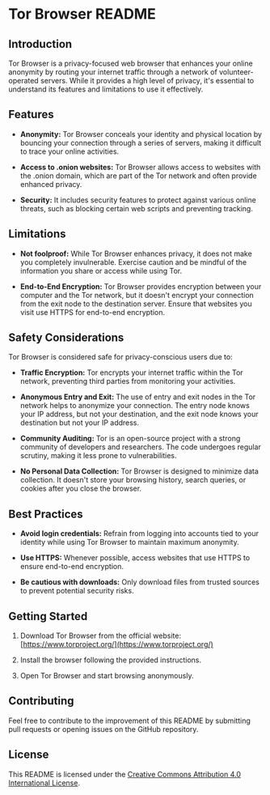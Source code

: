 # Tor Browser README

## Introduction

Tor Browser is a privacy-focused web browser that enhances your online anonymity by routing your internet traffic through a network of volunteer-operated servers. While it provides a high level of privacy, it's essential to understand its features and limitations to use it effectively.

## Features

- **Anonymity:** Tor Browser conceals your identity and physical location by bouncing your connection through a series of servers, making it difficult to trace your online activities.

- **Access to .onion websites:** Tor Browser allows access to websites with the .onion domain, which are part of the Tor network and often provide enhanced privacy.

- **Security:** It includes security features to protect against various online threats, such as blocking certain web scripts and preventing tracking.

## Limitations

- **Not foolproof:** While Tor Browser enhances privacy, it does not make you completely invulnerable. Exercise caution and be mindful of the information you share or access while using Tor.

- **End-to-End Encryption:** Tor Browser provides encryption between your computer and the Tor network, but it doesn't encrypt your connection from the exit node to the destination server. Ensure that websites you visit use HTTPS for end-to-end encryption.

## Safety Considerations

Tor Browser is considered safe for privacy-conscious users due to:

- **Traffic Encryption:** Tor encrypts your internet traffic within the Tor network, preventing third parties from monitoring your activities.

- **Anonymous Entry and Exit:** The use of entry and exit nodes in the Tor network helps to anonymize your connection. The entry node knows your IP address, but not your destination, and the exit node knows your destination but not your IP address.

- **Community Auditing:** Tor is an open-source project with a strong community of developers and researchers. The code undergoes regular scrutiny, making it less prone to vulnerabilities.

- **No Personal Data Collection:** Tor Browser is designed to minimize data collection. It doesn't store your browsing history, search queries, or cookies after you close the browser.

## Best Practices

- **Avoid login credentials:** Refrain from logging into accounts tied to your identity while using Tor Browser to maintain maximum anonymity.

- **Use HTTPS:** Whenever possible, access websites that use HTTPS to ensure end-to-end encryption.

- **Be cautious with downloads:** Only download files from trusted sources to prevent potential security risks.

## Getting Started

1. Download Tor Browser from the official website: [https://www.torproject.org/](https://www.torproject.org/)

2. Install the browser following the provided instructions.

3. Open Tor Browser and start browsing anonymously.

## Contributing

Feel free to contribute to the improvement of this README by submitting pull requests or opening issues on the GitHub repository.

## License

This README is licensed under the [Creative Commons Attribution 4.0 International License](https://creativecommons.org/licenses/by/4.0/).
